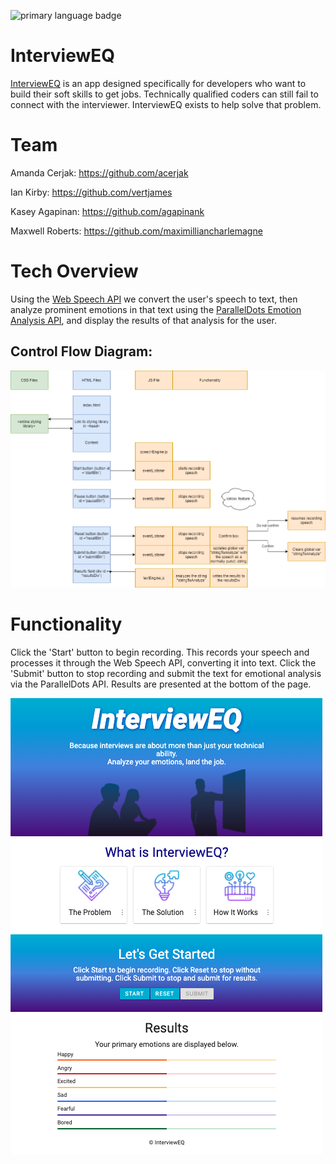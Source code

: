 ![primary language badge](https://img.shields.io/github/languages/top/maximilliancharlemagne/emotion-engine)

# InterviewEQ
[InterviewEQ](https://maximilliancharlemagne.github.io/emotion-engine/) is an app designed specifically for developers who want to build their soft skills to get jobs. Technically qualified coders can still fail to connect with the interviewer. InterviewEQ exists to help solve that problem.

# Team
Amanda Cerjak: https://github.com/acerjak

Ian Kirby: https://github.com/vertjames

Kasey Agapinan: https://github.com/agapinank

Maxwell Roberts: https://github.com/maximilliancharlemagne

# Tech Overview
Using the [Web Speech API](https://developer.mozilla.org/en-US/docs/Web/API/Web_Speech_API) we convert the user's speech to text, then analyze prominent emotions in that text using the [ParallelDots Emotion Analysis API](https://www.paralleldots.com/text-analysis-apis#emotion), and display the results of that analysis for the user. 

## Control Flow Diagram:
![control flow diagram](./assets/images/controlFlow_v3.png)


# Functionality
Click the 'Start' button to begin recording. This records your speech and processes it through the Web Speech API, converting it into text. Click the 'Submit' button to stop recording and submit the text for emotional analysis via the ParallelDots API. Results are presented at the bottom of the page.

![InterviewEQ Fullscreen](./assets/images/InterviewEQ-Fullscreen.png)
